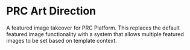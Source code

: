 # PRC Art Direction

A featured image takeover for PRC Platform. This replaces the default featured image functionality with a system that allows multiple featured images to be set based on template context.

